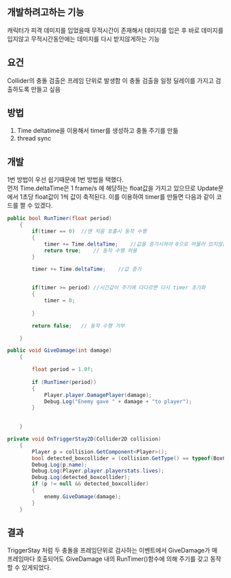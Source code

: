 ## 개발하려고하는 기능
캐릭터가 피격 데미지를 입었을때 무적시간이 존재해서 데미지를 입은 후 바로 데미지를 입지않고 무적시간동안에는 데미지를 다시 받지않게하는 기능

## 요건
Collider의 충돌 검출은 프레임 단위로 발생함 이 충돌 검출을 일정 딜레이를 가지고 검출하도록 만들고 싶음

## 방법
1. Time deltatime을 이용해서 timer를 생성하고 충돌 주기를 만듦
2. thread sync

## 개발
1번 방법이 우선 쉽기때문에 1번 방법을 택했다.   
먼저 Time.deltaTime은 1 frame/s 에 해당하는 float값을 가지고 있으므로 Update문에서 1초당 float값이 1씩 값이 축적된다.
이를 이용하여 timer를 만들면 다음과 같이 코드를 짤 수 있겠다.

``` C#
public bool RunTimer(float period)
    {
        if(timer == 0)  //맨 처음 호출시 동작 수행
        {
            timer += Time.deltaTime;    //값을 증가시켜야 0으로 머물러 있지않음
            return true;    // 동작 수행 허용
        }

        timer += Time.deltaTime;    //값 증가


        if(timer >= period) //시간값이 주기에 다다르면 다시 timer 초기화
        {
            timer = 0;
            
        }

        return false;   // 동작 수행 거부

    }
```
``` c#
public void GiveDamage(int damage)
    {

        float period = 1.0f;
       
        if (RunTimer(period))
        {
            Player.player.DamagePlayer(damage);
            Debug.Log("Enemy gave " + damage + "to player");
        }
        

    }

```

``` c#
private void OnTriggerStay2D(Collider2D collision)
    {
        Player p = collision.GetComponent<Player>();
        bool detected_boxcollider = (collision.GetType() == typeof(BoxCollider2D)) ? true : false;
        Debug.Log(p.name);
        Debug.Log(Player.player.playerstats.lives);
        Debug.Log(detected_boxcollider);
        if (p != null && detected_boxcollider)
        {
            enemy.GiveDamage(damage);
        }
    }

```

## 결과
TriggerStay 처럼 두 충돌을 프레임단위로 검사하는 이벤트에서 GiveDamage가 매 프레임마다 호출되어도 GiveDamage 내의 RunTimer()함수에 의해 주기를 갖고 동작할 수 있게되었다. 

